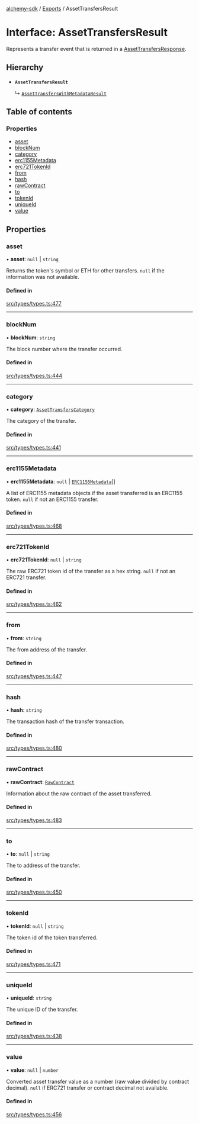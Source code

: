 [alchemy-sdk](../README.md) / [Exports](../modules.md) / AssetTransfersResult

# Interface: AssetTransfersResult

Represents a transfer event that is returned in a [AssetTransfersResponse](AssetTransfersResponse.md).

## Hierarchy

- **`AssetTransfersResult`**

  ↳ [`AssetTransfersWithMetadataResult`](AssetTransfersWithMetadataResult.md)

## Table of contents

### Properties

- [asset](AssetTransfersResult.md#asset)
- [blockNum](AssetTransfersResult.md#blocknum)
- [category](AssetTransfersResult.md#category)
- [erc1155Metadata](AssetTransfersResult.md#erc1155metadata)
- [erc721TokenId](AssetTransfersResult.md#erc721tokenid)
- [from](AssetTransfersResult.md#from)
- [hash](AssetTransfersResult.md#hash)
- [rawContract](AssetTransfersResult.md#rawcontract)
- [to](AssetTransfersResult.md#to)
- [tokenId](AssetTransfersResult.md#tokenid)
- [uniqueId](AssetTransfersResult.md#uniqueid)
- [value](AssetTransfersResult.md#value)

## Properties

### asset

• **asset**: ``null`` \| `string`

Returns the token's symbol or ETH for other transfers. `null` if the
information was not available.

#### Defined in

[src/types/types.ts:477](https://github.com/alchemyplatform/alchemy-sdk-js/blob/5992f68/src/types/types.ts#L477)

___

### blockNum

• **blockNum**: `string`

The block number where the transfer occurred.

#### Defined in

[src/types/types.ts:444](https://github.com/alchemyplatform/alchemy-sdk-js/blob/5992f68/src/types/types.ts#L444)

___

### category

• **category**: [`AssetTransfersCategory`](../enums/AssetTransfersCategory.md)

The category of the transfer.

#### Defined in

[src/types/types.ts:441](https://github.com/alchemyplatform/alchemy-sdk-js/blob/5992f68/src/types/types.ts#L441)

___

### erc1155Metadata

• **erc1155Metadata**: ``null`` \| [`ERC1155Metadata`](ERC1155Metadata.md)[]

A list of ERC1155 metadata objects if the asset transferred is an ERC1155
token. `null` if not an ERC1155 transfer.

#### Defined in

[src/types/types.ts:468](https://github.com/alchemyplatform/alchemy-sdk-js/blob/5992f68/src/types/types.ts#L468)

___

### erc721TokenId

• **erc721TokenId**: ``null`` \| `string`

The raw ERC721 token id of the transfer as a hex string. `null` if not an
ERC721 transfer.

#### Defined in

[src/types/types.ts:462](https://github.com/alchemyplatform/alchemy-sdk-js/blob/5992f68/src/types/types.ts#L462)

___

### from

• **from**: `string`

The from address of the transfer.

#### Defined in

[src/types/types.ts:447](https://github.com/alchemyplatform/alchemy-sdk-js/blob/5992f68/src/types/types.ts#L447)

___

### hash

• **hash**: `string`

The transaction hash of the transfer transaction.

#### Defined in

[src/types/types.ts:480](https://github.com/alchemyplatform/alchemy-sdk-js/blob/5992f68/src/types/types.ts#L480)

___

### rawContract

• **rawContract**: [`RawContract`](RawContract.md)

Information about the raw contract of the asset transferred.

#### Defined in

[src/types/types.ts:483](https://github.com/alchemyplatform/alchemy-sdk-js/blob/5992f68/src/types/types.ts#L483)

___

### to

• **to**: ``null`` \| `string`

The to address of the transfer.

#### Defined in

[src/types/types.ts:450](https://github.com/alchemyplatform/alchemy-sdk-js/blob/5992f68/src/types/types.ts#L450)

___

### tokenId

• **tokenId**: ``null`` \| `string`

The token id of the token transferred.

#### Defined in

[src/types/types.ts:471](https://github.com/alchemyplatform/alchemy-sdk-js/blob/5992f68/src/types/types.ts#L471)

___

### uniqueId

• **uniqueId**: `string`

The unique ID of the transfer.

#### Defined in

[src/types/types.ts:438](https://github.com/alchemyplatform/alchemy-sdk-js/blob/5992f68/src/types/types.ts#L438)

___

### value

• **value**: ``null`` \| `number`

Converted asset transfer value as a number (raw value divided by contract
decimal). `null` if ERC721 transfer or contract decimal not available.

#### Defined in

[src/types/types.ts:456](https://github.com/alchemyplatform/alchemy-sdk-js/blob/5992f68/src/types/types.ts#L456)
